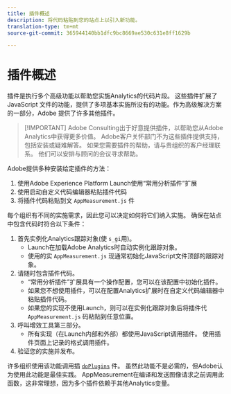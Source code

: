 ```yaml
---
title: 插件概述
description: 将代码粘贴到您的站点上以引入新功能。
translation-type: tm+mt
source-git-commit: 365944140bb1dfc9bc8669ae530c631e8ff1629b

---
```



# 插件概述

插件是执行多个高级功能以帮助您实施Analytics的代码片段。 这些插件扩展了 JavaScript 文件的功能，提供了多项基本实施所没有的功能。作为高级解决方案的一部分，Adobe 提供了许多其他插件。

> [!IMPORTANT] Adobe Consulting出于好意提供插件，以帮助您从Adobe Analytics中获得更多价值。 Adobe客户关怀部门不为这些插件提供支持，包括安装或疑难解答。 如果您需要插件的帮助，请与贵组织的客户经理联系。 他们可以安排与顾问的会议寻求帮助。

Adobe提供多种安装给定插件的方法：

1. 使用Adobe Experience Platform Launch使用“常用分析插件”扩展
2. 使用启动自定义代码编辑器粘贴插件代码
3. 将插件代码粘贴到文 `AppMeasurement.js` 件

每个组织有不同的实施需求，因此您可以决定如何将它们纳入实施。 确保在站点中包含代码时符合以下条件：

1. 首先实例化Analytics跟踪对象(使 `s_gi`用)。
   * Launch在加载Adobe Analytics时自动实例化跟踪对象。
   * 使用的实 `AppMeasurement.js` 现通常初始化JavaScript文件顶部的跟踪对象。
2. 请随时包含插件代码。
   * “常用分析插件”扩展具有一个操作配置，您可以在该配置中初始化插件。
   * 如果您不想使用插件，可以在配置Analytics扩展时在自定义代码编辑器中粘贴插件代码。
   * 如果您的实现不使用Launch，则可以在实例化跟踪对象后将插件代 `AppMeasurement.js` 码粘贴到任意位置。
3. 呼叫增效工具第三部分。
   * 所有实现（在Launch内部和外部）都使用JavaScript调用插件。 使用插件页面上记录的格式调用插件。
4. 验证您的实施并发布。

许多组织使用该功能调用插 [`doPlugins`](../functions/doplugins.md) 件。 虽然此功能不是必需的，但Adobe认为使用此功能是最佳实践。 AppMeasurement在编译和发送图像请求之前调用此函数，这非常理想，因为多个插件依赖于其他Analytics变量。
